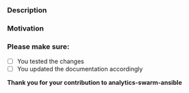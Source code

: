 ### Description

### Motivation

### Please make sure:

- [ ] You tested the changes
- [ ] You updated the documentation accordingly

**Thank you for your contribution to analytics-swarm-ansible**
